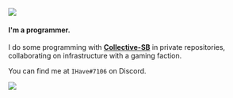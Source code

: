 ![](https://komarev.com/ghpvc/?username=AlexAndHisScripts2)

#### I'm a programmer.

I do some programming with [**Collective-SB**](https://github.com/Collective-SB) in private repositories, collaborating on infrastructure with a gaming faction.

You can find me at ``IHave#7106`` on Discord.

<img align="left" src="https://github-readme-stats.vercel.app/api?username=AlexAndHisScripts&show_icons=true&count_private=true&hide=stars&theme=tokyonight">

